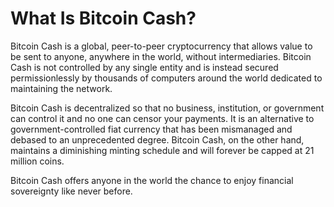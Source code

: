 # What Is Bitcoin Cash?

Bitcoin Cash is a global, peer-to-peer cryptocurrency that allows value to be sent to anyone, anywhere in the world, without intermediaries. Bitcoin Cash is not controlled by any single entity and is instead secured permissionlessly by thousands of computers around the world dedicated to maintaining the network. 

Bitcoin Cash is decentralized so that no business, institution, or government can control it and no one can censor your payments. It is an alternative to government-controlled fiat currency that has been mismanaged and debased to an unprecedented degree. Bitcoin Cash, on the other hand, maintains a diminishing minting schedule and will forever be capped at 21 million coins. 

Bitcoin Cash offers anyone in the world the chance to enjoy financial sovereignty like never before.